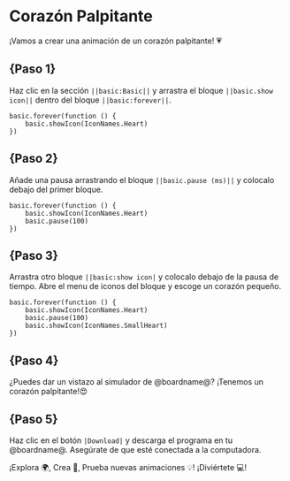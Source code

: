 # Corazón Palpitante

¡Vamos a crear una animación de un corazón palpitante! 💗

## {Paso 1}

Haz clic en la sección ``||basic:Basic||`` y arrastra el bloque  ``||basic.show icon||`` dentro del bloque ``||basic:forever||``. 

```blocks
basic.forever(function () {
    basic.showIcon(IconNames.Heart)
})
```

## {Paso 2}

Añade una pausa arrastrando el bloque  ``||basic.pause (ms)||``  y colocalo debajo del primer  bloque.
```blocks
basic.forever(function () {
    basic.showIcon(IconNames.Heart)
    basic.pause(100)
})
```

## {Paso 3}

Arrastra otro bloque ``||basic:show icon|`` y colocalo debajo de la pausa de tiempo. 
Abre el menu de iconos del bloque y escoge un corazón pequeño.

```blocks
basic.forever(function () {
    basic.showIcon(IconNames.Heart)
    basic.pause(100)
    basic.showIcon(IconNames.SmallHeart)
})

```

## {Paso 4}

¿Puedes dar un vistazo al simulador de @boardname@? ¡Tenemos un corazón palpitante!😍

## {Paso 5}

Haz clic en el botón ``|Download|`` y descarga el programa en tu @boardname@. 
Asegúrate de que esté conectada a la computadora.

¡Explora 🌍, Crea 🎨, Prueba nuevas animaciones 💡! ¡Diviértete 💻!
